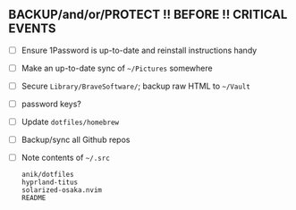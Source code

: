 ## BACKUP/and/or/PROTECT !! BEFORE !! CRITICAL EVENTS

- [ ] Ensure 1Password is up-to-date and reinstall instructions handy

- [ ] Make an up-to-date sync of `~/Pictures` somewhere

- [ ] Secure `Library/BraveSoftware/`; backup raw HTML to `~/Vault`

- [ ] password keys?

- [ ] Update `dotfiles/homebrew`

- [ ] Backup/sync all Github repos

- [ ] Note contents of `~/.src`

      anik/dotfiles
      hyprland-titus
      solarized-osaka.nvim
      README
